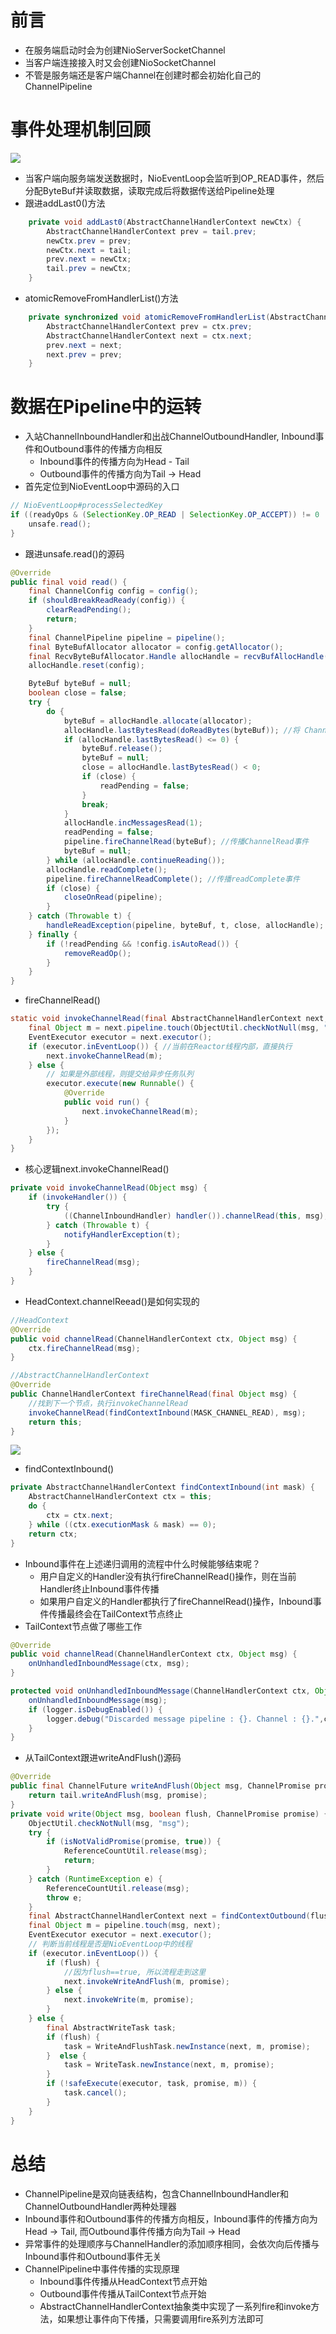 # 前言

- 在服务端启动时会为创建NioServerSocketChannel
- 当客户端连接接入时又会创建NioSocketChannel
- 不管是服务端还是客户端Channel在创建时都会初始化自己的ChannelPipeline

# 事件处理机制回顾

![](./images/事件处理机制.png)

- 当客户端向服务端发送数据时，NioEventLoop会监听到OP_READ事件，然后分配ByteBuf并读取数据，读取完成后将数据传送给Pipeline处理
- 跟进addLast0()方法

```java
    private void addLast0(AbstractChannelHandlerContext newCtx) {
        AbstractChannelHandlerContext prev = tail.prev;
        newCtx.prev = prev;
        newCtx.next = tail;
        prev.next = newCtx;
        tail.prev = newCtx;
    }
```

- atomicRemoveFromHandlerList()方法

```java
    private synchronized void atomicRemoveFromHandlerList(AbstractChannelHandlerContext ctx) {
        AbstractChannelHandlerContext prev = ctx.prev;
        AbstractChannelHandlerContext next = ctx.next;
        prev.next = next;
        next.prev = prev;
    }
```

# 数据在Pipeline中的运转

- 入站ChannelInboundHandler和出战ChannelOutboundHandler, Inbound事件和Outbound事件的传播方向相反
  - Inbound事件的传播方向为Head - Tail
  - Outbound事件的传播方向为Tail -> Head
- 首先定位到NioEventLoop中源码的入口

```java
// NioEventLoop#processSelectedKey
if ((readyOps & (SelectionKey.OP_READ | SelectionKey.OP_ACCEPT)) != 0 || readyOps == 0) {
    unsafe.read();
}
```

- 跟进unsafe.read()的源码

```java
@Override
public final void read() {
    final ChannelConfig config = config();
    if (shouldBreakReadReady(config)) {
        clearReadPending();
        return;
    }
    final ChannelPipeline pipeline = pipeline();
    final ByteBufAllocator allocator = config.getAllocator();
    final RecvByteBufAllocator.Handle allocHandle = recvBufAllocHandle();
    allocHandle.reset(config);

    ByteBuf byteBuf = null;
    boolean close = false;
    try {
        do {
            byteBuf = allocHandle.allocate(allocator);
            allocHandle.lastBytesRead(doReadBytes(byteBuf)); //将 Channel中的数据读取到ByteBuf中
            if (allocHandle.lastBytesRead() <= 0) {
                byteBuf.release();
                byteBuf = null;
                close = allocHandle.lastBytesRead() < 0;
                if (close) {
                    readPending = false;
                }
                break;
            }
            allocHandle.incMessagesRead(1);
            readPending = false;
            pipeline.fireChannelRead(byteBuf); //传播ChannelRead事件
            byteBuf = null;
        } while (allocHandle.continueReading());
        allocHandle.readComplete();
        pipeline.fireChannelReadComplete(); //传播readComplete事件
        if (close) {
            closeOnRead(pipeline);
        }
    } catch (Throwable t) {
        handleReadException(pipeline, byteBuf, t, close, allocHandle);
    } finally {
        if (!readPending && !config.isAutoRead()) {
            removeReadOp();
        }
    }
}
```

- fireChannelRead()

```java
static void invokeChannelRead(final AbstractChannelHandlerContext next, Object msg) {
    final Object m = next.pipeline.touch(ObjectUtil.checkNotNull(msg, "msg"), next);
    EventExecutor executor = next.executor();
    if (executor.inEventLoop()) { //当前在Reactor线程内部，直接执行
        next.invokeChannelRead(m);
    } else {
        // 如果是外部线程，则提交给异步任务队列
        executor.execute(new Runnable() {
            @Override
            public void run() {
                next.invokeChannelRead(m);
            }
        });
    }
}
```

- 核心逻辑next.invokeChannelRead()

```java
private void invokeChannelRead(Object msg) {
    if (invokeHandler()) {
        try {
            ((ChannelInboundHandler) handler()).channelRead(this, msg);
        } catch (Throwable t) {
            notifyHandlerException(t);
        }
    } else {
        fireChannelRead(msg);
    }
}
```

- HeadContext.channelReead()是如何实现的

```java
//HeadContext
@Override
public void channelRead(ChannelHandlerContext ctx, Object msg) {
    ctx.fireChannelRead(msg);
}

//AbstractChannelHandlerContext
@Override
public ChannelHandlerContext fireChannelRead(final Object msg) {
    //找到下一个节点，执行invokeChannelRead
    invokeChannelRead(findContextInbound(MASK_CHANNEL_READ), msg);
    return this;
}
```

![](./images/数据在Pipeline中的运转.png)

- findContextInbound()

```java
private AbstractChannelHandlerContext findContextInbound(int mask) {
    AbstractChannelHandlerContext ctx = this;
    do {
        ctx = ctx.next;
    } while ((ctx.executionMask & mask) == 0);
    return ctx;
}
```

- Inbound事件在上述递归调用的流程中什么时候能够结束呢？
  - 用户自定义的Handler没有执行fireChannelRead()操作，则在当前Handler终止Inbound事件传播
  - 如果用户自定义的Handler都执行了fireChannelRead()操作，Inbound事件传播最终会在TailContext节点终止
- TailContext节点做了哪些工作

```java
@Override
public void channelRead(ChannelHandlerContext ctx, Object msg) {
    onUnhandledInboundMessage(ctx, msg);
}

protected void onUnhandledInboundMessage(ChannelHandlerContext ctx, Object msg) {
    onUnhandledInboundMessage(msg);
    if (logger.isDebugEnabled()) {
        logger.debug("Discarded message pipeline : {}. Channel : {}.",ctx.pipeline().names(), ctx.channel());
    }
}
```

- 从TailContext跟进writeAndFlush()源码

```java
@Override
public final ChannelFuture writeAndFlush(Object msg, ChannelPromise promise) {
    return tail.writeAndFlush(msg, promise);
}
private void write(Object msg, boolean flush, ChannelPromise promise) {
    ObjectUtil.checkNotNull(msg, "msg");
    try {
        if (isNotValidPromise(promise, true)) {
            ReferenceCountUtil.release(msg);
            return;
        }
    } catch (RuntimeException e) {
        ReferenceCountUtil.release(msg);
        throw e;
    }
    final AbstractChannelHandlerContext next = findContextOutbound(flush ? (MASK_WRITE | MASK_FLUSH) : MASK_WRITE);
    final Object m = pipeline.touch(msg, next);
    EventExecutor executor = next.executor();
    // 判断当前线程是否是NioEventLoop中的线程
    if (executor.inEventLoop()) {
        if (flush) {
            //因为flush==true, 所以流程走到这里
            next.invokeWriteAndFlush(m, promise);
        } else {
            next.invokeWrite(m, promise);
        }
    } else {
        final AbstractWriteTask task;
        if (flush) {
            task = WriteAndFlushTask.newInstance(next, m, promise);
        }  else {
            task = WriteTask.newInstance(next, m, promise);
        }
        if (!safeExecute(executor, task, promise, m)) {
            task.cancel();
        }
    }
}
```

# 总结

- ChannelPipeline是双向链表结构，包含ChannelInboundHandler和ChannelOutboundHandler两种处理器
- Inbound事件和Outbound事件的传播方向相反，Inbound事件的传播方向为Head -> Tail, 而Outbound事件传播方向为Tail -> Head
- 异常事件的处理顺序与ChannelHandler的添加顺序相同，会依次向后传播与Inbound事件和Outbound事件无关
- ChannelPipeline中事件传播的实现原理
  - Inbound事件传播从HeadContext节点开始
  - Outbound事件传播从TailContext节点开始
  - AbstractChannelHandlerContext抽象类中实现了一系列fire和invoke方法，如果想让事件向下传播，只需要调用fire系列方法即可
